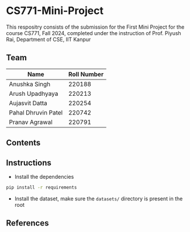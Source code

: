 # CS771-Mini-Project

This respositry consists of the submission for the First Mini Project for the course CS771, Fall 2024, completed under the instruction of Prof. Piyush Rai, Department of CSE, IIT Kanpur

## Team 

| **Name** | **Roll Number** |
|----------|-----------------|
| Anushka Singh | 220188 |
| Arush Upadhyaya | 220213 |
| Aujasvit Datta | 220254 |
| Pahal Dhruvin Patel | 220742 |
| Pranav Agrawal | 220791 |

## Contents 

## Instructions

- Install the dependencies
```bash
pip install -r requirements
```

- Install the dataset, make sure the `datasets/` directory is present in the root

## References 

